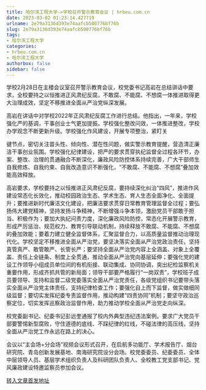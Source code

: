 ```yaml
---
title: 哈尔滨工程大学->学校召开警示教育会议 | hrbeu.com.cn
date: 2023-03-02 01:23:14.427719
urlname: 2e79a3136d393e74aafcb500776bf76b
slug: 2e79a3136d393e74aafcb500776bf76b
tags: 
- 哈尔滨工程大学
categories:
- hrbeu.com.cn
- 哈尔滨工程大学
authorbox: false
sidebar: false
---
```

学校2月28日在主楼会议室召开警示教育会议，校党委书记高岩在总结讲话中要求，全校要持之以恒推进正风肃纪反腐，不敢腐、不能腐、不想腐一体推进取得更大治理成效，坚定不移推进全面从严治党纵深发展。

高岩在讲话中对学校2022年正风肃纪反腐工作进行总结。他指出，一年来，学校强化严的基调，干事创业士气更加提振。学校强化整改问效，一体推进整改，学校办学观念不断更新升级。学校强化作风建设，开展专项整治，紧盯关
<!--more-->
键节点，密切关注苗头性、倾向性、潜在性问题，做实警示教育提醒，营造清正廉洁干事创业氛围。学校强化纪律建设，把严的要求贯穿执纪监督全过程各环节，办案、整改、治理的贯通融合不断深化，廉政风险防控体系持续完善，广大干部师生自我修炼、自我约束、自我改造意识不断强化，“不敢腐、不能腐、不想腐”叠加效能高效释放。

高岩要求，学校要持之以恒推进正风肃纪反腐，要持续深化纠治“四风”，推进作风建设常态化长效化，推动校园政治生态、学术生态、育人生态全面净化、全面提升；要推进新时代廉洁文化建设，把廉洁要求贯穿日常教育管理监督全过程；要弘扬伟大建党精神，坚持发扬斗争精神，不断增强斗争本领，激励党员干部敢于担当、积极作为；要加大执纪问责力度，深化廉政风险防控，常态化开展警示教育，形成严厉惩治、规范权力、教育引导联动机制，持续释放不敢腐、不能腐、不想腐的叠加效能；要着力建立健全监督体系，汇聚监督合力，以高质量监督推动治理现代化。学校坚定不移推进全面从严治党，要坚决落实全面从严治党政治责任，坚持真管真严、敢管敢严、长管长严；要坚持全面从严治党内容上全涵盖、对象上全覆盖、责任上全链条、制度上全贯通，推动全面从严治党向基层延伸；要强化党的建设工作领导小组成员单位间的有机衔接、联动集成、协同协调，突出纪检监察机关重要作用，形成齐抓共管的新局面；领导干部要严格履行“一岗双责”，学校班子成员要领导、支持和监督二级党委落实全面从严治党责任，各级党组织书记要带头落实全面从严治党主体责任，支持纪律检查工作；要强化自上而下监督，做实做细同级监督；要切实发挥纪委专责监督作用，推动构建“四责协同”机制；要坚守政治巡察定位，切实发挥巡察政治监督作用，助力推动学校全面从严治党走向纵深。

校党委副书记、纪委书记彭远奎通报了校内外典型违纪违法案例。要求广大党员干部要警惕新型腐败，守住道德的底线、不踩纪律的红线，不碰法律的高压线，坚持全面从严治党工作永远在路上的决心。

会议以“主会场+分会场”视频会议形式召开，在启航多功能厅、学术报告厅、烟台研究院、青岛创新发展基地、南海研究院设分会场。校党委委员、纪委委员、全体中层领导人员、基层学术组织负责人及科研团队负责人、全校教工党支部书记、党风廉政建设特邀监察员参加会议。



[转入文章首发地址](http://gongxue.cn/info/1141/74597.htm)